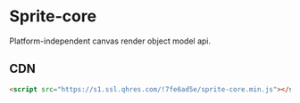 # Sprite-core

Platform-independent canvas render object model api.

## CDN

```html
<script src="https://s1.ssl.qhres.com/!7fe6ad5e/sprite-core.min.js"></script>
```
